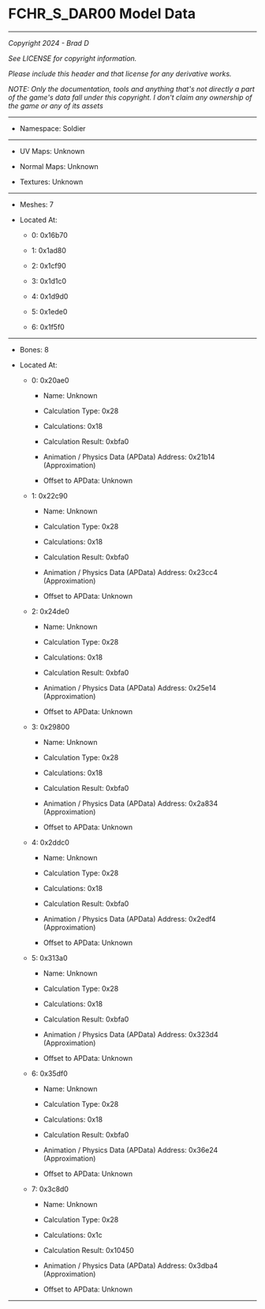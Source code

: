# FCHR_S_DAR00 Model Data

---

*Copyright 2024 - Brad D*

*See LICENSE for copyright information.*

*Please include this header and that license for any derivative works.*

*NOTE: Only the documentation, tools and anything that's not directly a part of the game's data fall under this copyright. I don't claim any ownership of the game or any of its assets*

---

* Namespace: Soldier

---

* UV Maps: Unknown

* Normal Maps: Unknown

* Textures: Unknown

---

* Meshes: 7

* Located At:

  * 0: 0x16b70

  * 1: 0x1ad80

  * 2: 0x1cf90

  * 3: 0x1d1c0

  * 4: 0x1d9d0

  * 5: 0x1ede0

  * 6: 0x1f5f0

---

* Bones: 8

* Located At:

  * 0: 0x20ae0

    * Name: Unknown

    * Calculation Type: 0x28

    * Calculations: 0x18

    * Calculation Result: 0xbfa0

    * Animation / Physics Data (APData) Address: 0x21b14 (Approximation)

    * Offset to APData: Unknown

  * 1: 0x22c90

    * Name: Unknown

    * Calculation Type: 0x28

    * Calculations: 0x18

    * Calculation Result: 0xbfa0

    * Animation / Physics Data (APData) Address: 0x23cc4 (Approximation)

    * Offset to APData: Unknown

  * 2: 0x24de0

    * Name: Unknown

    * Calculation Type: 0x28

    * Calculations: 0x18

    * Calculation Result: 0xbfa0

    * Animation / Physics Data (APData) Address: 0x25e14 (Approximation)

    * Offset to APData: Unknown

  * 3: 0x29800

    * Name: Unknown

    * Calculation Type: 0x28

    * Calculations: 0x18

    * Calculation Result: 0xbfa0

    * Animation / Physics Data (APData) Address: 0x2a834 (Approximation)

    * Offset to APData: Unknown

  * 4: 0x2ddc0

    * Name: Unknown

    * Calculation Type: 0x28

    * Calculations: 0x18

    * Calculation Result: 0xbfa0

    * Animation / Physics Data (APData) Address: 0x2edf4 (Approximation)

    * Offset to APData: Unknown

  * 5: 0x313a0

    * Name: Unknown

    * Calculation Type: 0x28

    * Calculations: 0x18

    * Calculation Result: 0xbfa0

    * Animation / Physics Data (APData) Address: 0x323d4 (Approximation)

    * Offset to APData: Unknown

  * 6: 0x35df0

    * Name: Unknown

    * Calculation Type: 0x28

    * Calculations: 0x18

    * Calculation Result: 0xbfa0

    * Animation / Physics Data (APData) Address: 0x36e24 (Approximation)

    * Offset to APData: Unknown

  * 7: 0x3c8d0

    * Name: Unknown

    * Calculation Type: 0x28

    * Calculations: 0x1c

    * Calculation Result: 0x10450

    * Animation / Physics Data (APData) Address: 0x3dba4 (Approximation)

    * Offset to APData: Unknown

---

